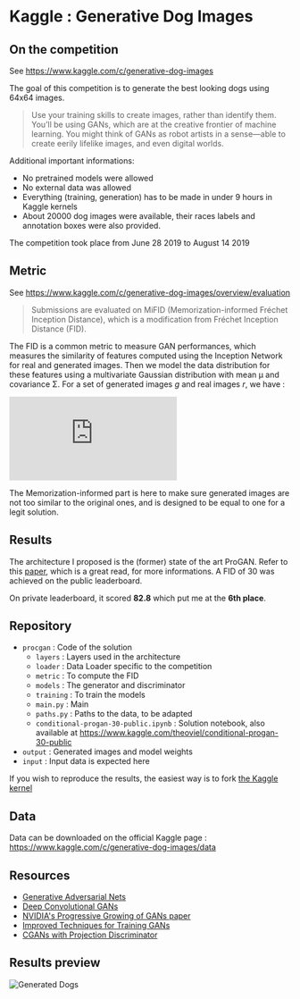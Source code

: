 # Kaggle : Generative Dog Images

## On the competition 

See https://www.kaggle.com/c/generative-dog-images

The goal of this competition is to generate the best looking dogs using 64x64 images.

> Use your training skills to create images, rather than identify them. You’ll be using GANs, which are at the creative frontier of machine learning. You might think of GANs as robot artists in a sense—able to create eerily lifelike images, and even digital worlds.

Additional important informations:
- No pretrained models were allowed
- No external data was allowed
- Everything (training, generation) has to be made in under 9 hours in Kaggle kernels
- About 20000 dog images were available, their races labels and annotation boxes were also provided.

The competition took place from June 28 2019 to August 14 2019

## Metric

See https://www.kaggle.com/c/generative-dog-images/overview/evaluation

> Submissions are evaluated on MiFID (Memorization-informed Fréchet Inception Distance), which is a modification from Fréchet Inception Distance (FID).

The FID is a common metric to measure GAN performances, which measures the similarity of features computed using the Inception Network for real and generated images. Then we model the data distribution for these features using a multivariate Gaussian distribution with mean µ and covariance Σ. For a set of generated images $g$ and real images $r$, we have :

![equation](https://latex.codecogs.com/gif.latex?%5Ctext%7BFID%7D%20%3D%20%7C%7C%5Cmu_r%20-%20%5Cmu_g%7C%7C%5E2%20&plus;%20%5Ctext%7BTr%7D%20%28%5CSigma_r%20&plus;%20%5CSigma_g%20-%202%20%28%5CSigma_r%20%5CSigma_g%29%5E%7B1/2%7D%29)

The Memorization-informed part is here to make sure generated images are not too similar to the original ones, and is designed to be equal to one for a legit solution.

## Results

The architecture I proposed is the (former) state of the art ProGAN. Refer to this [paper](https://research.nvidia.com/publication/2017-10_Progressive-Growing-of), which is a great read, for more informations.
A FID of 30 was achieved on the public leaderboard.

On private leaderboard, it scored **82.8** which put me at the **6th place**.

## Repository 

- `procgan` : Code of the solution
  - `layers` : Layers used in the architecture
  - `loader` : Data Loader specific to the competition
  - `metric` : To compute the FID
  - `models` : The generator and discriminator
  - `training` : To train the models
  - `main.py` : Main
  - `paths.py` : Paths to the data, to be adapted
  - `conditional-progan-30-public.ipynb` : Solution notebook, also available at https://www.kaggle.com/theoviel/conditional-progan-30-public
- `output` : Generated images and model weights
- `input` : Input data is expected here

If you wish to reproduce the results, the easiest way is to fork [the Kaggle kernel](https://www.kaggle.com/theoviel/conditional-progan-30-public)

## Data

Data can be downloaded on the official Kaggle page : https://www.kaggle.com/c/generative-dog-images/data

## Resources

- [Generative Adversarial Nets](https://arxiv.org/pdf/1406.2661.pdf)
- [Deep Convolutional GANs](https://arxiv.org/pdf/1511.06434.pdf)
- [NVIDIA's Progressive Growing of GANs paper](https://research.nvidia.com/publication/2017-10_Progressive-Growing-of)
- [Improved Techniques for Training GANs](https://arxiv.org/pdf/1606.03498.pdf)
- [CGANs with Projection Discriminator](https://arxiv.org/pdf/1802.05637.pdf)

## Results preview

![Generated Dogs](http://playagricola.com/Kaggle/dogs381419.png)

